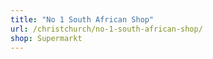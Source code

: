 ```yaml
---
title: "No 1 South African Shop"
url: /christchurch/no-1-south-african-shop/
shop: Supermarkt
---
```


